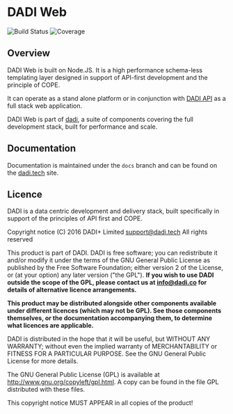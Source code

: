 # DADI Web

![Build Status](http://img.shields.io/badge/Release-1.0.0-green.svg?style=flat-square)&nbsp;![Coverage](https://img.shields.io/badge/Coverage-63%-yellow.svg?style=flat-square)

## Overview

DADI Web is built on Node.JS. It is a high performance schema-less templating layer designed in support of API-first development and the principle of COPE.

It can operate as a stand alone platform or in conjunction with [DADI API](https://github.com/dadi/api) as a full stack web application.

DADI Web is part of [dadi](https://github.com/dadi/), a suite of components covering the full development stack, built for performance and scale.

## Documentation

Documentation is maintained under the `docs` branch and can be found on the [dadi.tech](https://dadi.tech) site.

## Licence

DADI is a data centric development and delivery stack, built specifically in support of the principles of API first and COPE.

Copyright notice
(C) 2016 DADI+ Limited <support@dadi.tech>
All rights reserved

This product is part of DADI.
DADI is free software; you can redistribute it and/or modify
it under the terms of the GNU General Public License as
published by the Free Software Foundation; either version 2 of
the License, or (at your option) any later version ("the GPL").
**If you wish to use DADI outside the scope of the GPL, please
contact us at info@dadi.co for details of alternative licence
arrangements.**

**This product may be distributed alongside other components
available under different licences (which may not be GPL). See
those components themselves, or the documentation accompanying
them, to determine what licences are applicable.**

DADI is distributed in the hope that it will be useful,
but WITHOUT ANY WARRANTY; without even the implied warranty of
MERCHANTABILITY or FITNESS FOR A PARTICULAR PURPOSE.  See the
GNU General Public License for more details.

The GNU General Public License (GPL) is available at
http://www.gnu.org/copyleft/gpl.html.
A copy can be found in the file GPL distributed with
these files.

This copyright notice MUST APPEAR in all copies of the product!
